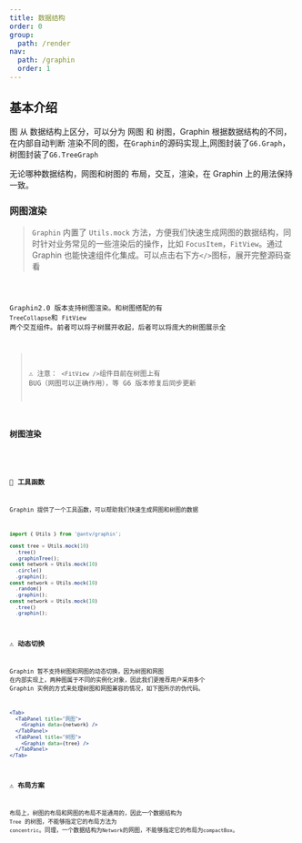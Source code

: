 ```yaml
---
title: 数据结构
order: 0
group:
  path: /render
nav:
  path: /graphin
  order: 1
---
```


## 基本介绍

图 从 数据结构上区分，可以分为 网图 和 树图，Graphin 根据数据结构的不同，在内部自动判断 渲染不同的图，在`Graphin`的源码实现上,网图封装了`G6.Graph`，树图封装了`G6.TreeGraph`

无论哪种数据结构，网图和树图的 布局，交互，渲染，在 Graphin 上的用法保持一致。

### 网图渲染

> `Graphin` 内置了 `Utils.mock` 方法，方便我们快速生成网图的数据结构，同时针对业务常见的一些渲染后的操作，比如 `FocusItem`，`FitView`。通过 Graphin 也能快速组件化集成。可以点击右下方`</>`图标，展开完整源码查看

<code src='./Network.tsx'>

Graphin2.0 版本支持树图渲染。和树图搭配的有 `TreeCollapse`和 `FitView` 两个交互组件。前者可以将子树展开收起，后者可以将庞大的树图展示全

> ⚠️ 注意： `<FitView />`组件目前在树图上有 BUG（网图可以正确作用），等 G6 版本修复后同步更新

### 树图渲染

<code src='./CompactBox.tsx'>

### 🔧 工具函数

Graphin 提供了一个工具函数，可以帮助我们快速生成网图和树图的数据

```jsx | pure
import { Utils } from '@antv/graphin';

const tree = Utils.mock(10)
  .tree()
  .graphinTree();
const network = Utils.mock(10)
  .circle()
  .graphin();
const network = Utils.mock(10)
  .random()
  .graphin();
const network = Utils.mock(10)
  .tree()
  .graphin();
```

### ⚠️ 动态切换

Graphin 暂不支持树图和网图的动态切换，因为树图和网图 在内部实现上，两种图属于不同的实例化对象，因此我们更推荐用户采用多个 Graphin 实例的方式来处理树图和网图兼容的情况，如下图所示的伪代码。

```jsx | pure
<Tab>
  <TabPanel title="网图">
    <Graphin data={network} />
  </TabPanel>
  <TabPanel title="树图">
    <Graphin data={tree} />
  </TabPanel>
</Tab>
```

### ⚠️ 布局方案

布局上，树图的布局和网图的布局不是通用的，因此一个数据结构为 `Tree` 的树图，不能够指定它的布局方法为 `concentric`。同理，一个数据结构为`Network`的网图，不能够指定它的布局为`compactBox`。
